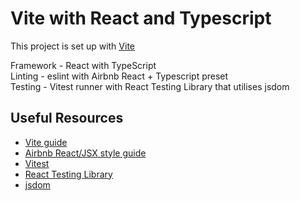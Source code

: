 # Vite with React and Typescript

This project is set up with [Vite](https://vitejs.dev/)

Framework - React with TypeScript  
Linting - eslint with Airbnb React + Typescript preset  
Testing - Vitest runner with React Testing Library that utilises jsdom

## Useful Resources

- [Vite guide](https://vitejs.dev/guide/)
- [Airbnb React/JSX style guide](https://airbnb.io/javascript/react/)
- [Vitest](https://vitest.dev/)
- [React Testing Library](https://testing-library.com/docs/react-testing-library/intro/)
- [jsdom](https://github.com/jsdom/jsdom#readme)
